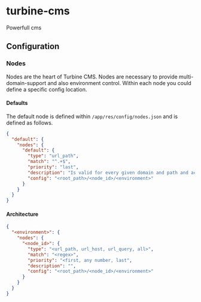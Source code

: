 # turbine-cms
Powerfull cms

## Configuration

### Nodes

Nodes are the heart of Turbine CMS. Nodes are necessary to provide multi-domain-support and also environment control. Within each node you could define a specific config location.

#### Defaults

The default node is defined within `/app/res/config/nodes.json` and is defined as follows.

```json
{
  "default": {
    "nodes": {
      "default": {
        "type": "url_path",
        "match": "^.+$",
        "priority": "last",
        "description": "Is valid for every given domain and path and act as wildcard. This will load at the end when nothing has been matched",
        "config": "<root_path>/<node_id>/<environment>"
      }
    }
  }
}
```

#### Architecture

```json
{
  "<environment>": {
    "nodes": {
      "<node_id>": {
        "type": "<url_path, url_host, url_query, all>",
        "match": "<regex>",
        "priority": "<first, any number, last",
        "description": "",
        "config": "<root_path>/<node_id>/<environment>"
      }
    }
  }
}
```

### 
